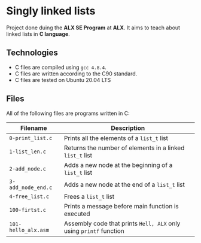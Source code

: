 # Singly linked lists
Project done duing the **ALX SE Program** at **ALX**. It aims to teach about linked lists in **C language**.

## Technologies
* C files are compiled using `gcc 4.8.4`.
* C files are written according to the C90 standard.
* C files are tested on Ubuntu 20.04 LTS

## Files
All of the following files are programs written in C:

| Filename | Description |
| -------- | ----------- |
| `0-print_list.c` | Prints all the elements of a `list_t` list |
| `1-list_len.c` | Returns the number of elements in a linked `list_t` list |
| `2-add_node.c` | Adds a new node at the beginning of a `list_t` list |
| `3-add_node_end.c` | Adds a new node at the end of a `list_t` list |
| `4-free_list.c` | Frees a `list_t` list |
|`100-firtst.c` | Prints a message before main function is executed |
| `101-hello_alx.asm` | Assembly code that prints `Hell, ALX` only using `printf` function |